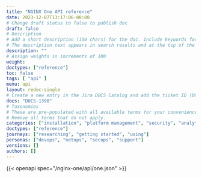 ```yaml
---
title: "NGINX One API reference"
date: 2023-12-07T13:17:06-08:00
# Change draft status to false to publish doc
draft: false
# Description
# Add a short description (150 chars) for the doc. Include keywords for SEO. 
# The description text appears in search results and at the top of the doc.
description: ""
# Assign weights in increments of 100
weight: 
doctypes: ["reference"]
toc: false
tags: [ "api" ]
menu: api
layout: redoc-single
# Create a new entry in the Jira DOCS Catalog and add the ticket ID (DOCS-<number>) below
docs: "DOCS-1398"
# Taxonomies
# These are pre-populated with all available terms for your convenience.
# Remove all terms that do not apply.
categories: ["installation", "platform management", "security", "analytics"]
doctypes: ["reference"]
journeys: ["researching", "getting started", "using"]
personas: ["devops", "netops", "secops", "support"]
versions: []
authors: []
---
```


{{< openapi spec="/nginx-one/api/one.json" >}}

